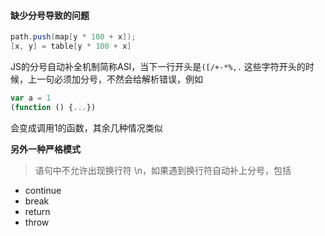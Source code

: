 #### 缺少分号导致的问题

```java
path.push(map[y * 100 + x]);
[x, y] = table[y * 100 + x]
```

JS的分号自动补全机制简称ASI，当下一行开头是`([/+-*%,.` 这些字符开头的时候，上一句必须加分号，不然会给解析错误，例如

```javascript
var a = 1
(function () {...})
```

会变成调用1的函数，其余几种情况类似

**另外一种严格模式**

> 语句中不允许出现换行符 \n，如果遇到换行符自动补上分号，包括

- continue
- break
- return
- throw